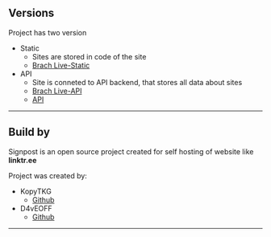 

## Versions

Project has two version
* Static
  * Sites are stored in code of the site
  * [Brach Live-Static](https://github.com/The-Krew/signpost/tree/Live-Static)
* API
  * Site is conneted to API backend, that stores all data about sites
  * [Brach Live-API](https://github.com/The-Krew/signpost/tree/Live-API)
  * [API]()

---
## Build by

Signpost is an open source project created for self hosting of website like **linktr.ee**

Project was created by:
* KopyTKG
  * [Github](https://github.com/kopytkg)
* D4vEOFF
  * [Github](https://github.com/D4vEOFF)
---